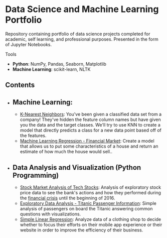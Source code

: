 # Data Science and Machine Learning Portfolio
Repository containing portfolio of data science projects completed for academic, self learning, and professional purposes. Presented in the form of Jupyter Notebooks.

Tools
  - **Python**: NumPy, Pandas, Seaborn, Matplotlib
  - **Machine Learning**: scikit-learn, NLTK 

## Contents
- ## Machine Learning:
    - [K-Nearest Neighbors](https://github.com/felipeagferreira/Data-Science/blob/master/KNN%20e%20Como%20Obter%20o%20melhor%20N%C3%BAmero%20K%20de%20Vizinhos%20Mais%20Pr%C3%B3ximos.ipynb): You've been given a classified data set from a company! They've hidden the feature column names but have given you the data and the target classes.
We'll try to use KNN to create a model that directly predicts a class for a new data point based off of the features.
     - [Machine Learning Regression - Financial Market](https://github.com/felipeagferreira/Data-Science/blob/master/Machine%20Learning/Linear%20Regressions/Housing%20Prices.ipynb): Create a model that allows us to put some characteristics of a house and return an estimate of how much the house would sell..
    
- ## Data Analysis and Visualization (Python Programming)
    - [Stock Market Analysis of Tech Stocks](https://github.com/felipeagferreira/Data-Science/blob/master/Data%20Analysis/Financial%20market%20data%20analysis%20project.ipynb): Analysis of exploratory stock price data to see the bank's actions and how they performed during the [financial crisis](https://en.wikipedia.org/wiki/Financial_crisis_of_2007%E2%80%9308) until the beginning of 2016.
    - [Exploratory Data Analysis - Titanic Passenger Information](https://github.com/felipeagferreira/Data-Science/blob/master/CALIBRAR%20um%20DataFrame%20para%20operar%20com%20REGRESS%C3%83O%20LOG%C3%8DSTICA.ipynb): Simple analysis of passengers on board the Titanic answering common questions with visualizations. 
    - [Simple Linear Regression](https://github.com/felipeagferreira/Data-Science/blob/master/Machine%20Learning/Linear%20Regressions/Clothing%20Shop%20Efficiency.ipynb): Analyze data of a clothing shop to decide whether to focus their efforts on their mobile app experience or their website in order to improve the efficiency of their business.

